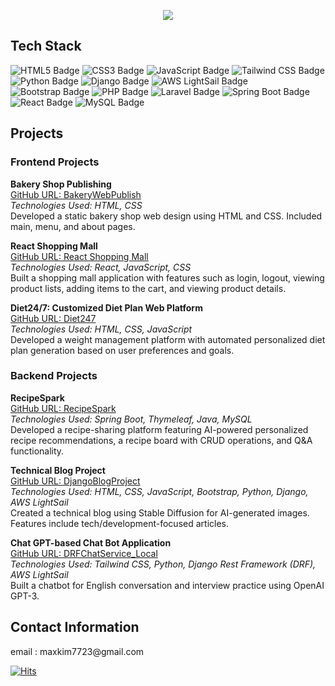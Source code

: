 <p align="center">
    <img src="https://capsule-render.vercel.app/api?type=wave&color=auto&height=300&section=header&text=Welcome%20to%20MaxWorld&fontSize=70" />
</p>  

<h2>Tech Stack</h2>

<p>  
  <img src="https://img.shields.io/badge/HTML5-E34F26?style=for-the-badge&logo=html5&logoColor=white" alt="HTML5 Badge"/>
  <img src="https://img.shields.io/badge/CSS3-1572B6?style=for-the-badge&logo=css3&logoColor=white" alt="CSS3 Badge"/>
  <img src="https://img.shields.io/badge/JavaScript-F7DF1E?style=for-the-badge&logo=javascript&logoColor=black" alt="JavaScript Badge"/>
  <img src="https://img.shields.io/badge/Tailwind_CSS-38B2AC?style=for-the-badge&logo=tailwind-css&logoColor=white" alt="Tailwind CSS Badge"/>
  <img src="https://img.shields.io/badge/Python-3776AB?style=for-the-badge&logo=python&logoColor=white" alt="Python Badge"/>
  <img src="https://img.shields.io/badge/Django-092E20?style=for-the-badge&logo=django&logoColor=green" alt="Django Badge"/>
  <img src="https://img.shields.io/badge/AWS_LightSail-FF9900?style=for-the-badge&logo=amazon-aws&logoColor=white" alt="AWS LightSail Badge"/>
  <img src="https://img.shields.io/badge/Bootstrap-7952B3?style=for-the-badge&logo=bootstrap&logoColor=white" alt="Bootstrap Badge"/>
  <img src="https://img.shields.io/badge/PHP-777BB4?style=for-the-badge&logo=php&logoColor=white" alt="PHP Badge"/>
  <img src="https://img.shields.io/badge/Laravel-FF2D20?style=for-the-badge&logo=laravel&logoColor=white" alt="Laravel Badge"/>
  <img src="https://img.shields.io/badge/Spring_Boot-6DB33F?style=for-the-badge&logo=spring-boot&logoColor=white" alt="Spring Boot Badge"/>
  <img src="https://img.shields.io/badge/React-61DAFB?style=for-the-badge&logo=react&logoColor=black" alt="React Badge"/>
  <img src="https://img.shields.io/badge/MySQL-4479A1?style=for-the-badge&logo=mysql&logoColor=white" alt="MySQL Badge"/>
</p>

<h2>Projects</h2>

<h3>Frontend Projects</h3>

<b>Bakery Shop Publishing</b><br>
<a href="https://github.com/maxkim77/BakeryWebPublish">GitHub URL: BakeryWebPublish</a><br>
<i>Technologies Used: HTML, CSS</i><br>
Developed a static bakery shop web design using HTML and CSS. Included main, menu, and about pages.

<b>React Shopping Mall</b><br>
<a href="https://github.com/maxkim77/react_shoppingmall">GitHub URL: React Shopping Mall</a><br>
<i>Technologies Used: React, JavaScript, CSS</i><br>
Built a shopping mall application with features such as login, logout, viewing product lists, adding items to the cart, and viewing product details.

<b>Diet24/7: Customized Diet Plan Web Platform</b><br>
<a href="https://github.com/maxkim77/Diet247">GitHub URL: Diet247</a><br>
<i>Technologies Used: HTML, CSS, JavaScript</i><br>
Developed a weight management platform with automated personalized diet plan generation based on user preferences and goals.

<h3>Backend Projects</h3>

<b>RecipeSpark</b><br>
<a href="https://github.com/maxkim77/RecipeSpark">GitHub URL: RecipeSpark</a><br>
<i>Technologies Used: Spring Boot, Thymeleaf, Java, MySQL</i><br>
Developed a recipe-sharing platform featuring AI-powered personalized recipe recommendations, a recipe board with CRUD operations, and Q&A functionality.

<b>Technical Blog Project</b><br>
<a href="https://github.com/maxkim77/DjangoBlogProject">GitHub URL: DjangoBlogProject</a><br>
<i>Technologies Used: HTML, CSS, JavaScript, Bootstrap, Python, Django, AWS LightSail</i><br>
Created a technical blog using Stable Diffusion for AI-generated images. Features include tech/development-focused articles.

<b>Chat GPT-based Chat Bot Application</b><br>
<a href="https://github.com/maxkim77/DRFChatService_Local">GitHub URL: DRFChatService_Local</a><br>
<i>Technologies Used: Tailwind CSS, Python, Django Rest Framework (DRF), AWS LightSail</i><br>
Built a chatbot for English conversation and interview practice using OpenAI GPT-3.

<h2>Contact Information</h2>
<p>
email : maxkim7723@gmail.com
</p>

[![Hits](https://hits.seeyoufarm.com/api/count/incr/badge.svg?url=https%3A%2F%2Fgithub.com%2Fmaxkim77&count_bg=%2379C83D&title_bg=%23555555&icon=&icon_color=%23E7E7E7&title=hits&edge_flat=false)](https://hits.seeyoufarm.com)
